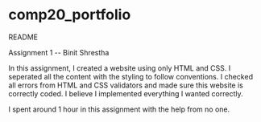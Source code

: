 # comp20_portfolio

README

Assignment 1 -- Binit Shrestha

In this assignment, I created a website using only
HTML and CSS. I seperated all the content with the
styling to follow conventions. I checked all errors
from HTML and CSS validators and made sure this
website is correctly coded. I believe I implemented
everything I wanted correctly.

I spent around 1 hour in this assignment with the
help from no one.